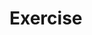 # Exercise


<head><meta charset="UTF-8" />
<script>



var Play_Round=[];//設定紀錄玩家回合數的Array
var Makers_Round=[];//莊家

function Get_Poker_Array(){//判斷Cookie內 是否存在上一局剩餘樣本
if( GetCookie("Cookie_Poker_Array") != null){
var Cookie_Poker_Array =GetCookie("Cookie_Poker_Array");
var Get_Poker_Array = Cookie_Poker_Array.split(",");//字串輸出轉為陣列
document.write("<h3>原本機率空間樣本數<br>【"+Poker_Array+"】</h3>");
Poker_Array=Get_Poker_Array
}
return Poker_Array
}



function randomsort(a, b) {//亂數排列
return Math.random()>.5 ? -1 : 1; 
}

var Poker_Array = [1,2,3,4,5,6,7,8,9,10,11,12,13,14,15,16,17,18,19,20,21,22,23,24,25,26,27,28,29,30,31,32,33,34,35,36,37,38,39,40,41,42,43,44,45,46,47,48,49,50,51,52];
Get_Poker_Array();//載入前一局剩餘樣本數



var Poker_Array = Poker_Array.sort(randomsort);//利用 sort 方式進行亂數排列

document.write("<h3>此局剩餘機率空間樣本數<br>【"+Poker_Array+"】</h3>");


var Play=Poker_Array[Math.floor(Math.random()*Poker_Array.length)];//從陣列中隨機選出一個元素值＃玩家
var Makers = Poker_Array[Math.floor(Math.random()*Poker_Array.length)];//＃莊家



if(GetCookie("Cookie_Play_Round") !=null && GetCookie("Cookie_Play_Round") !=null){
var Cookie_Play_Round= GetCookie("Cookie_Play_Round");
Play_Round=Cookie_Play_Round.split(",");

var Cookie_Makers_Round= GetCookie("Cookie_Makers_Round");
Makers_Round=Cookie_Makers_Round.split(",");
}



Play_Round.push(Play);//將此局產生牌碼增添到陣列尾端
Makers_Round.push(Makers);

document.write("<h3>＊【J-Q-K點數為10分】</h3><hr>");
document.write("<h3>【莊家此局牌碼】"+Makers+"</h3>");
document.write("<h3>【玩家此局牌碼】"+Play+"</h3>");


document.write("<h2>顯示莊家牌局</h2><hr>");
var count
for(count in Makers_Round){//一種 JS迴圈寫法
document.write("<img src='BlackJack/"+Makers_Round[count]+".jpg'>莊家-");
}



document.write("<h2>顯示玩家牌局</h2><hr>");
count=0
for(count in Play_Round){
document.write("<img src='BlackJack/"+Play_Round[count]+".jpg'>玩家-");
}


function checkAdult(age){//設定用條件函數
return age != Play && age != Makers;
}

Poker_Array=Poker_Array.filter(checkAdult);//過濾所有能通過自訂函數條件的陣列元素 刪除符合條件的元素「刪除已出過牌的」後 並產生新的陣列

function Score_Compute(Value){
var Poker_JQK=[11,12,13,24,25,26,37,38,39,50,51,52];//紀錄歸類牌組中 花色是J/O/K的編號集合
var Score=0

var JQK_check=false;

for(counter=0;counter<=Poker_JQK.length;counter++){
if(Value==Poker_JQK[counter]){
JQK_check=true;
}
}

//不知為何—indexOf公用函數 有時會失去效用，待查明
//if(Poker_JQK.indexOf(Value)!= -1){//查詢此局產生的牌碼數 是否在J/Q/K 集合陣列的成員中 //若元素不再該陣列中則會返回-1

if(JQK_check===true){
Score=10	//J/Q/K的點數為10分
}else if(10>=Value && Value>=1){//梅花1-10
Score=Value
}else if(23>=Value && Value>=14){//方塊1-10
Score=Value-13
}else if(36>=Value && Value>=27){//紅心1-10
Score=Value-26
}else if(49>=Value && Value>=40){//黑桃1-10
Score=Value-39
}else{
document.write("<h3> Error if any one of the arguments is invalid </h3>");
}
return Score
}



var Makers_Score=Score_Compute(Makers);//計算分數
var Play_Score=Score_Compute(Play);



////嘗試撈取Cookie值//由值是否存在歸納是否為判斷開局
if( GetCookie("Makers_Sum_Score") != null){//嘗試撈取Cookie值//判斷是值否存在
var Cookie_Makers_Score =GetCookie("Makers_Sum_Score");
var Cookie_Play_Score= GetCookie("Play_Sum_Score");


Cookie_Makers_Score2=parseInt(Cookie_Makers_Score);//由字串轉回數字
Cookie_Play_Score2=parseInt(Cookie_Play_Score);

Play_Score=parseInt(Play_Score);
Makers_Score=parseInt(Makers_Score);

//document.write("<h3>Makers_Score=="+Makers_Score+"</h3>");
//document.write("<h3> Play_Score=="+Play_Score+"</h3>");
//document.write("<h3>Cookie_Makers_Score=="+Cookie_Makers_Score2+"</h3>");
//document.write("<h3> Cookie_Play_Score=="+Cookie_Play_Score2+"</h3>");

Makers_Score= Cookie_Makers_Score2 + Makers_Score;
Play_Score= Cookie_Play_Score2 + Play_Score;

}



document.write("<h3>莊家累計分數：【"+Makers_Score+"】</h3>");
document.write("<h3>玩家累計分數：【"+Play_Score+"】</h3>");

if(Play_Score>21){
alert("【"+Play_Score+"】點，您的數值爆了！！");
}






function Scoring(Play_Score , Makers_Score){
if(Play_Score>21){
alert("【"+Play_Score+"】點，您的數值爆了！！");
}
if(Play_Score<21 && Makers_Score>21 ){
alert("玩家【"+Play_Score+"】點/莊家【"+Makers_Score+"】點，恭喜你贏了！！");
}
else if(Play_Score<21&& Makers_Score<21&&Play_Score>Makers_Score){
alert("玩家【"+Play_Score+"】點/莊家【"+Makers_Score+"】點，恭喜你贏了！！");
}else if(Play_Score<21&& Makers_Score<21&&Play_Score<Makers_Score){
alert("玩家【"+Play_Score+"】點/莊家【"+Makers_Score+"】點，你輸掉此局！！");
}else{
alert("data erro！");
}
DelCookie();
}






var expires = new Date();//記錄數據到cookie中
expires.setTime(expires.getTime() + 3600*12);//有效時間保存 1小時
document.cookie="Makers_Sum_Score=" + Makers_Score + ";expires=" + expires.toGMTString()//累積分數
document.cookie="Play_Sum_Score=" + Play_Score + ";expires=" + expires.toGMTString()
Cookie_Poker_Array=Poker_Array.join();//陣列剩餘樣本輸出轉為字串


document.cookie="Cookie_Poker_Array=" + Poker_Array.join() + ";expires=" + expires.toGMTString()
document.cookie="Cookie_Play_Round=" + Play_Round.join() + ";expires=" + expires.toGMTString()
document.cookie="Cookie_Makers_Round=" + Makers_Round.join() + ";expires=" + expires.toGMTString()






function GetCookie(name){//讀取cookies函数	
var arr = document.cookie.match(new RegExp("(^| )"+name+"=([^;]*)(;|$)"));
if(arr != null) return unescape(arr[2]); return null;
}







function DelCookie() {//刪除cookies
//alert("進去了");
var exp = new Date();
exp.setTime(exp.getTime() - 1);
document.cookie ="Makers_Sum_Score"+ "=" + null + "; expires=" + exp.toGMTString();
document.cookie ="Play_Sum_Score"+ "=" + null + "; expires=" + exp.toGMTString();
document.cookie ="Cookie_Poker_Array"+ "=" + null + "; expires=" + exp.toGMTString();
document.cookie ="Cookie_Play_Round"+ "=" + null + "; expires=" + exp.toGMTString();
document.cookie ="Cookie_Makers_Round"+ "=" + null + "; expires=" + exp.toGMTString();
}




</script>
</head>








